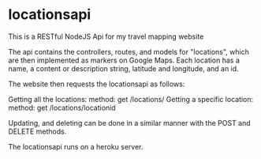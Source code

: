 # locationsapi

This is a RESTful NodeJS Api for my travel mapping website

The api contains the controllers, routes, and models for "locations", which are then implemented as markers on Google Maps. Each location has a name, a content or description string, latitude and longitude, and an id.

The website then requests the locationsapi as follows:

Getting all the locations: method: get /locations/ 
Getting a specific location: method: get /locations/locationid

Updating, and deleting can be done in a similar manner with the POST and DELETE methods.

The locationsapi runs on a heroku server.
